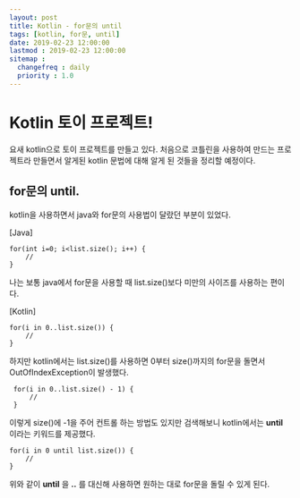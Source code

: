 ```yaml
---
layout: post
title: Kotlin - for문의 until
tags: [kotlin, for문, until]
date: 2019-02-23 12:00:00
lastmod : 2019-02-23 12:00:00
sitemap :
  changefreq : daily
  priority : 1.0
---
```


# Kotlin 토이 프로젝트!
요새 kotlin으로 토이 프로젝트를 만들고 있다. 처음으로 코틀린을 사용하여 만드는 프로젝트라 만들면서 알게된 kotlin 문법에 대해 알게 된 것들을 정리할 예정이다.

## for문의 until.
kotlin을 사용하면서 java와 for문의 사용법이 달랐던 부분이 있었다.

[Java]

    for(int i=0; i<list.size(); i++) {
        //
    }

나는 보통 java에서 for문을 사용할 때 list.size()보다 미만의 사이즈를 사용하는 편이다.

[Kotlin]

    for(i in 0..list.size()) {
        //
    }

 하지만 kotlin에서는 list.size()를 사용하면 0부터 size()까지의 for문을 돌면서 OutOfIndexException이 발생했다.

     for(i in 0..list.size() - 1) {
         //
     }

이렇게 size()에 -1을 주어 컨트롤 하는 방법도 있지만 검색해보니 kotlin에서는 **until** 이라는 키워드를 제공했다.

    for(i in 0 until list.size()) {
        //
    }

위와 같이 **until** 을 **..** 를 대신해 사용하면 원하는 대로 for문을 돌릴 수 있게 된다.
